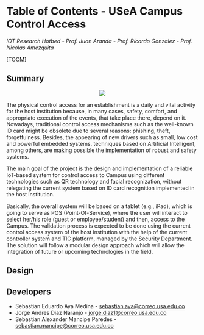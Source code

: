 # Table of Contents - USeA Campus Control Access
*IOT Research Hotbed - Prof. Juan Aranda  - Prof. Ricardo Gonzalez - Prof. Nicolas Amezquita*

[TOCM]

## Summary

<div style="text-align:center; wi"><img src="https://www.usergioarboleda.edu.co/wp-content/uploads/ultimatum/imagens/USALogo-footBot.png"/></div>

The physical control access for an establishment is a daily and vital activity for the host institution because, in many cases, safety, comfort, and appropriate execution of the events, that take place there, depend on it. Nowadays, traditional control access mechanisms such as the well-known ID card might be obsolete due to several reasons: phishing, theft, forgetfulness. Besides, the appearing of new drivers such as small, low cost and powerful embedded systems, techniques based on Artificial Intelligent, among others, are making possible the implementation of robust and safety systems.

The main goal of the project is the design and implementation of a reliable IoT-based system for control access to Campus using different technologies such as QR technology and facial recognization, without relegating the current system based on ID card recognition implemented in the host institution.

Basically, the overall system will be based on a tablet (e.g., iPad), which is going to serve as POS (Point-Of-Service), where the user will interact to select her/his role (guest or employee/student) and then, access to the Campus. The validation process is expected to be done using the current control access system of the host institution with the help of the current controller system and TIC platform, managed by the Security Department. The solution will follow a modular design approach which will allow the integration of future or upcoming technologies in the field.

## Design

## Developers
- Sebastian Eduardo Aya Medina  - sebastian.aya@correo.usa.edu.co
- Jorge Andres Diaz Naranjo - jorge.diaz1@correo.usa.edu.co
- Sebastian Alexander Mancipe Paredes - sebastian.mancipe@correo.usa.edu.co

